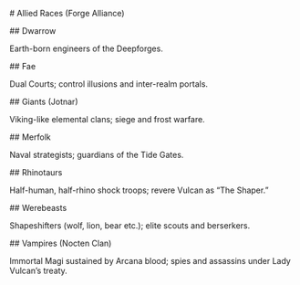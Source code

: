 \# Allied Races (Forge Alliance)



\## Dwarrow

Earth-born engineers of the Deepforges.



\## Fae

Dual Courts; control illusions and inter-realm portals.



\## Giants (Jotnar)

Viking-like elemental clans; siege and frost warfare.



\## Merfolk

Naval strategists; guardians of the Tide Gates.



\## Rhinotaurs

Half-human, half-rhino shock troops; revere Vulcan as “The Shaper.”



\## Werebeasts

Shapeshifters (wolf, lion, bear etc.); elite scouts and berserkers.



\## Vampires (Nocten Clan)

Immortal Magi sustained by Arcana blood; spies and assassins under Lady Vulcan’s treaty.



